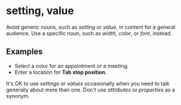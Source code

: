 # setting, value

Avoid generic nouns, such as *setting* or *value*, in content for a general audience. Use a specific noun, such as *width, color*, or *font*, instead.

## Examples

- Select a color for an appointment or a meeting.
- Enter a location for **Tab stop position**.

It's OK to use *settings* or *values* occasionally when you need to talk generally about more than one. Don't use *attributes* or *properties* as a synonym.
